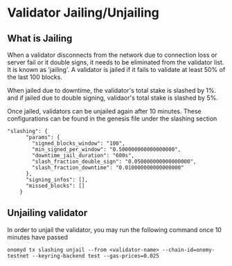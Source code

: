 # Validator Jailing/Unjailing
## What is Jailing

When a validator disconnects from the network due to connection loss or server fail or it double signs, it needs to be eliminated from the validator list. It is known as 'jailing'. A validator is jailed if it fails to validate at least 50% of the last 100 blocks.

When jailed due to downtime, the validator's total stake is slashed by 1%. and if jailed  due to double signing, validaor's total stake is slashed by 5%.

Once jailed, validators can be unjailed again after 10 minutes. 
These configurations can be found in the genesis file under the slashing section
```
"slashing": {
      "params": {
        "signed_blocks_window": "100",
        "min_signed_per_window": "0.500000000000000000",
        "downtime_jail_duration": "600s",
        "slash_fraction_double_sign": "0.050000000000000000",
        "slash_fraction_downtime": "0.010000000000000000"
      },
      "signing_infos": [],
      "missed_blocks": []
    }
```

## Unjailing validator
In order to unjail the validator, you may run the following command once 10 minutes have passed

```
onomyd tx slashing unjail --from <validator-name> --chain-id=onomy-testnet --keyring-backend test --gas-prices=0.025
```



